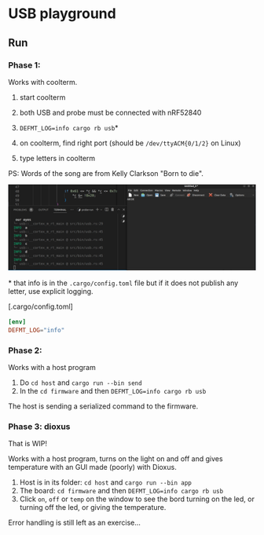 # USB playground

## Run

### Phase 1:

Works with coolterm.
1. start coolterm
2. both USB and probe must be connected with nRF52840

3. `DEFMT_LOG=info cargo rb usb`*
4. on coolterm, find right port (should be `/dev/ttyACM{0/1/2}` on Linux)
5. type letters in coolterm

PS: Words of the song are from Kelly Clarkson "Born to die".

![](example.png)

\* that info is in the `.cargo/config.toml` file but if it does not publish any letter, use explicit logging.

[.cargo/config.toml]
```toml
[env]
DEFMT_LOG="info"
```

### Phase 2:

Works with a host program
1. Do `cd host` and `cargo run --bin send`
2. In the `cd firmware` and then `DEFMT_LOG=info cargo rb usb`

The host is sending a serialized command to the firmware.



### Phase 3: dioxus

That is WIP!

Works with a host program, turns on the light on and off and gives temperature with an GUI made (poorly) with Dioxus.
1. Host is in its folder: `cd host` and `cargo run --bin app`
2. The board: `cd firmware` and then `DEFMT_LOG=info cargo rb usb`
3. Click `on`, `off` or `temp` on the window to see the bord turning on the led, or turning off the led, or giving the temperature.

Error handling is still left as an exercise...
